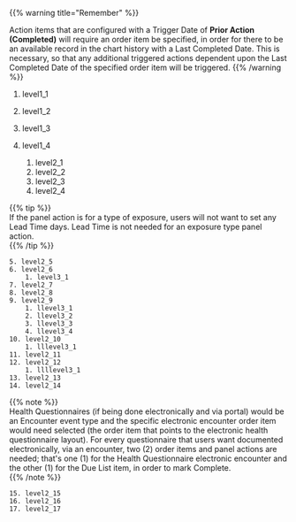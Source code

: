 {{% warning title="Remember" %}}

Action items that are configured with a Trigger Date of **Prior Action (Completed)** will require an order item be specified, in order for there to be an available record in the chart history with a Last Completed Date. This is necessary, so that any additional triggered actions dependent upon the Last Completed Date of the specified order item will be triggered.
{{% /warning %}}

1. level1_1
2. level1_2

3. level1_3
4. level1_4
    1. level2_1
    2. level2_2
    3. level2_3
    4. level2_4

{{% tip %}}  
    If the panel action is for a type of exposure, users will not want to set any Lead Time days. Lead Time is not needed for an exposure type panel action.  
{{% /tip %}}

    5. level2_5
    6. level2_6
        1. level3_1
    7. level2_7
    8. level2_8
    9. level2_9
        1. llevel3_1
        2. llevel3_2
        3. llevel3_3
        4. llevel3_4
    10. level2_10
        1. lllevel3_1
    11. level2_11
    12. level2_12
        1. llllevel3_1
    13. level2_13
    14. level2_14

{{% note %}}  
    Health Questionnaires (if being done electronically and via portal) would be an Encounter event type and the specific electronic encounter order item would need selected (the order item that points to the electronic health questionnaire layout). For every questionnaire that users want documented electronically, via an encounter, two (2) order items and panel actions are needed; that's one (1) for the Health Questionnaire electronic encounter and the other (1) for the Due List item, in order to mark Complete.  
{{% /note %}}

    15. level2_15
    16. level2_16
    17. level2_17
